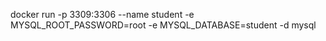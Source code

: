 docker run -p 3309:3306 --name student -e MYSQL_ROOT_PASSWORD=root -e MYSQL_DATABASE=student -d mysql
